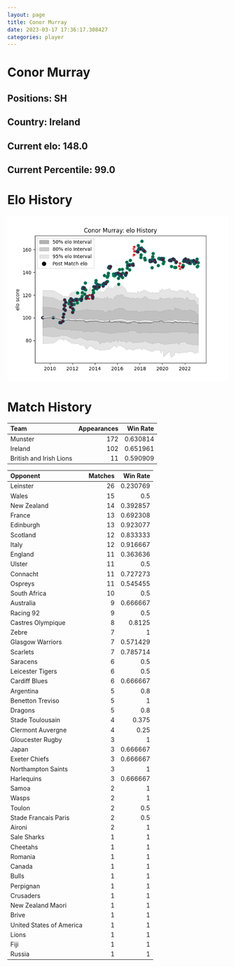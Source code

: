 ```yaml
---  
layout: page  
title: Conor Murray  
date: 2023-03-17 17:36:17.308427  
categories: player  
---
```

# Conor Murray

## Positions: SH

## Country: Ireland

## Current elo: 148.0

## Current Percentile: 99.0

# Elo History


![elo history](history_ConorMurray.png)
# Match History


| Team                    |   Appearances |   Win Rate |
|:------------------------|--------------:|-----------:|
| Munster                 |           172 |   0.630814 |
| Ireland                 |           102 |   0.651961 |
| British and Irish Lions |            11 |   0.590909 |

| Opponent                 |   Matches |   Win Rate |
|:-------------------------|----------:|-----------:|
| Leinster                 |        26 |   0.230769 |
| Wales                    |        15 |   0.5      |
| New Zealand              |        14 |   0.392857 |
| France                   |        13 |   0.692308 |
| Edinburgh                |        13 |   0.923077 |
| Scotland                 |        12 |   0.833333 |
| Italy                    |        12 |   0.916667 |
| England                  |        11 |   0.363636 |
| Ulster                   |        11 |   0.5      |
| Connacht                 |        11 |   0.727273 |
| Ospreys                  |        11 |   0.545455 |
| South Africa             |        10 |   0.5      |
| Australia                |         9 |   0.666667 |
| Racing 92                |         9 |   0.5      |
| Castres Olympique        |         8 |   0.8125   |
| Zebre                    |         7 |   1        |
| Glasgow Warriors         |         7 |   0.571429 |
| Scarlets                 |         7 |   0.785714 |
| Saracens                 |         6 |   0.5      |
| Leicester Tigers         |         6 |   0.5      |
| Cardiff Blues            |         6 |   0.666667 |
| Argentina                |         5 |   0.8      |
| Benetton Treviso         |         5 |   1        |
| Dragons                  |         5 |   0.8      |
| Stade Toulousain         |         4 |   0.375    |
| Clermont Auvergne        |         4 |   0.25     |
| Gloucester Rugby         |         3 |   1        |
| Japan                    |         3 |   0.666667 |
| Exeter Chiefs            |         3 |   0.666667 |
| Northampton Saints       |         3 |   1        |
| Harlequins               |         3 |   0.666667 |
| Samoa                    |         2 |   1        |
| Wasps                    |         2 |   1        |
| Toulon                   |         2 |   0.5      |
| Stade Francais Paris     |         2 |   0.5      |
| Aironi                   |         2 |   1        |
| Sale Sharks              |         1 |   1        |
| Cheetahs                 |         1 |   1        |
| Romania                  |         1 |   1        |
| Canada                   |         1 |   1        |
| Bulls                    |         1 |   1        |
| Perpignan                |         1 |   1        |
| Crusaders                |         1 |   1        |
| New Zealand Maori        |         1 |   1        |
| Brive                    |         1 |   1        |
| United States of America |         1 |   1        |
| Lions                    |         1 |   1        |
| Fiji                     |         1 |   1        |
| Russia                   |         1 |   1        |
